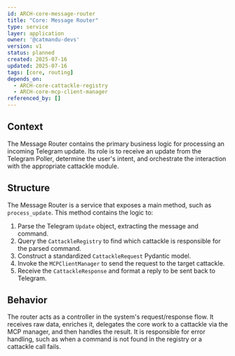 ```yaml
---
id: ARCH-core-message-router
title: "Core: Message Router"
type: service
layer: application
owner: '@catmandu-devs'
version: v1
status: planned
created: 2025-07-16
updated: 2025-07-16
tags: [core, routing]
depends_on:
  - ARCH-core-cattackle-registry
  - ARCH-core-mcp-client-manager
referenced_by: []
---
```

## Context
The Message Router contains the primary business logic for processing an incoming Telegram update. Its role is to receive an update from the Telegram Poller, determine the user's intent, and orchestrate the interaction with the appropriate cattackle module.

## Structure
The Message Router is a service that exposes a main method, such as `process_update`. This method contains the logic to:
1.  Parse the Telegram `Update` object, extracting the message and command.
2.  Query the `CattackleRegistry` to find which cattackle is responsible for the parsed command.
3.  Construct a standardized `CattackleRequest` Pydantic model.
4.  Invoke the `MCPClientManager` to send the request to the target cattackle.
5.  Receive the `CattackleResponse` and format a reply to be sent back to Telegram.

## Behavior
The router acts as a controller in the system's request/response flow. It receives raw data, enriches it, delegates the core work to a cattackle via the MCP manager, and then handles the result. It is responsible for error handling, such as when a command is not found in the registry or a cattackle call fails.